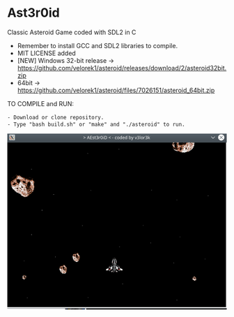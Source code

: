 # Ast3r0id
Classic Asteroid Game coded with SDL2 in C
* Remember to install GCC and SDL2 libraries to compile.
* MIT LICENSE added
* [NEW] Windows 32-bit release -> https://github.com/velorek1/asteroid/releases/download/2/asteroid32bit.zip
* 64bit -> https://github.com/velorek1/asteroid/files/7026151/asteroid_64bit.zip

TO COMPILE and RUN:  

    - Download or clone repository.
    - Type "bash build.sh" or "make" and "./asteroid" to run.   
    
![Alt text](screenshot.png?raw=true "Demo")
